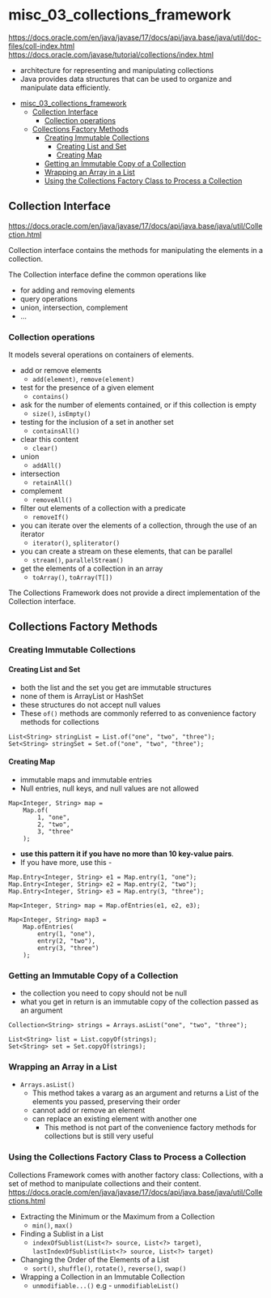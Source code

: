 # misc_03_collections_framework
https://docs.oracle.com/en/java/javase/17/docs/api/java.base/java/util/doc-files/coll-index.html \
https://docs.oracle.com/javase/tutorial/collections/index.html
- architecture for representing and manipulating collections
- Java provides data structures that can be used to organize and manipulate data efficiently.

<!-- TOC -->
* [misc_03_collections_framework](#misc_03_collections_framework)
  * [Collection Interface](#collection-interface)
    * [Collection operations](#collection-operations)
  * [Collections Factory Methods](#collections-factory-methods)
    * [Creating Immutable Collections](#creating-immutable-collections)
      * [Creating List and Set](#creating-list-and-set)
      * [Creating Map](#creating-map)
    * [Getting an Immutable Copy of a Collection](#getting-an-immutable-copy-of-a-collection)
    * [Wrapping an Array in a List](#wrapping-an-array-in-a-list)
    * [Using the Collections Factory Class to Process a Collection](#using-the-collections-factory-class-to-process-a-collection)
<!-- TOC -->

## Collection Interface
https://docs.oracle.com/en/java/javase/17/docs/api/java.base/java/util/Collection.html

Collection interface contains the methods for manipulating the elements in a collection.

The Collection interface define the common operations like 
- for adding and removing elements
- query operations
- union, intersection, complement
- ...

### Collection operations
It models several operations on containers of elements.
- add or remove elements
  - `add(element)`, `remove(element)`
- test for the presence of a given element
  - `contains()`
- ask for the number of elements contained, or if this collection is empty
  - `size()`, `isEmpty()`
- testing for the inclusion of a set in another set
  - `containsAll()`
- clear this content
  - `clear()`
- union
  - `addAll()`
- intersection
  - `retainAll()`
- complement
  - `removeAll()`
- filter out elements of a collection with a predicate
  - `removeIf()`
- you can iterate over the elements of a collection, through the use of an iterator
  - `iterator()`, `spliterator()`
- you can create a stream on these elements, that can be parallel
  - `stream()`, `parallelStream()`
- get the elements of a collection in an array
  - `toArray()`, `toArray(T[])`

The Collections Framework does not provide a direct implementation of the Collection interface.


## Collections Factory Methods

### Creating Immutable Collections

#### Creating List and Set
- both the list and the set you get are immutable structures
- none of them is ArrayList or HashSet
- these structures do not accept null values
- These `of()` methods are commonly referred to as convenience factory methods for collections

```
List<String> stringList = List.of("one", "two", "three");
Set<String> stringSet = Set.of("one", "two", "three");
```

#### Creating Map
- immutable maps and immutable entries
- Null entries, null keys, and null values are not allowed
```
Map<Integer, String> map = 
    Map.of(
        1, "one", 
        2, "two",
        3, "three"
    );
```

- **use this pattern it if you have no more than 10 key-value pairs**.
- If you have more, use this -
```
Map.Entry<Integer, String> e1 = Map.entry(1, "one");
Map.Entry<Integer, String> e2 = Map.entry(2, "two");
Map.Entry<Integer, String> e3 = Map.entry(3, "three");

Map<Integer, String> map = Map.ofEntries(e1, e2, e3);
```

```
Map<Integer, String> map3 = 
    Map.ofEntries(
        entry(1, "one"),
        entry(2, "two"),
        entry(3, "three")
    );
```


### Getting an Immutable Copy of a Collection
- the collection you need to copy should not be null
- what you get in return is an immutable copy of the collection passed as an argument

```
Collection<String> strings = Arrays.asList("one", "two", "three");

List<String> list = List.copyOf(strings);
Set<String> set = Set.copyOf(strings);

```

### Wrapping an Array in a List
- `Arrays.asList()`
  - This method takes a vararg as an argument and returns a List of the elements you passed, preserving their order
  - cannot add or remove an element
  - can replace an existing element with another one
    - This method is not part of the convenience factory methods for collections but is still very useful

### Using the Collections Factory Class to Process a Collection
Collections Framework comes with another factory class: Collections, with a set of method to manipulate collections and their content.
https://docs.oracle.com/en/java/javase/17/docs/api/java.base/java/util/Collections.html

- Extracting the Minimum or the Maximum from a Collection
  - `min()`, `max()`
- Finding a Sublist in a List
  - `indexOfSublist(List<?> source, List<?> target)`, `lastIndexOfSublist(List<?> source, List<?> target)`
- Changing the Order of the Elements of a List
  - `sort()`, `shuffle()`, `rotate()`, `reverse()`, `swap()`
- Wrapping a Collection in an Immutable Collection
  - `unmodifiable...()` e.g - `unmodifiableList()`

